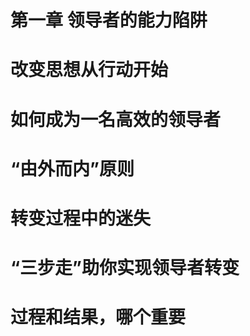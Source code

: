 # 第一章 领导者的能力陷阱

# 改变思想从行动开始

# 如何成为一名高效的领导者

# “由外而内”原则

# 转变过程中的迷失

# “三步走”助你实现领导者转变

# 过程和结果，哪个重要
